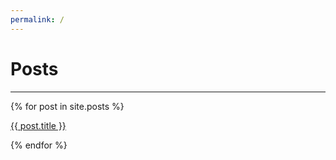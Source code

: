 ```yaml
---
permalink: /
---
```

<link rel="stylesheet" href="/style.css">

# Posts

* * *

<ul style="list-style-type: none; padding: 0;">
  {% for post in site.posts %}
    <li>
      <a href="{{ post.url | remove: '.html' }}">
          <div style="background-image: url('{{ post.item_image }}');" class="entry">
              <p>{{ post.title }}</p>
          </div>
      </a>
    </li>
  {% endfor %}
</ul>
